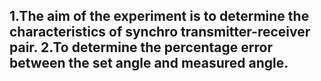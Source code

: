 ## 1.The aim of the experiment is to determine the characteristics of synchro transmitter-receiver pair. 2.To determine the percentage error between the set angle and measured angle.
